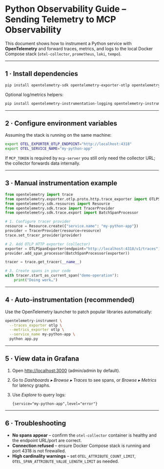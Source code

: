 # Python Observability Guide – Sending Telemetry to MCP Observability

This document shows how to instrument a Python service with **OpenTelemetry** and forward traces, metrics, and logs to the local Docker Compose stack (`otel-collector`, `prometheus`, `loki`, `tempo`).

---

## 1 · Install dependencies

```bash
pip install opentelemetry-sdk opentelemetry-exporter-otlp opentelemetry-instrumentation
```

Optional log/metrics helpers:

```bash
pip install opentelemetry-instrumentation-logging opentelemetry-instrumentation-requests
```

---

## 2 · Configure environment variables

Assuming the stack is running on the same machine:

```bash
export OTEL_EXPORTER_OTLP_ENDPOINT="http://localhost:4318"
export OTEL_SERVICE_NAME="my-python-app"
```

If `MCP_TOKEN` is required by `mcp-server` you still only need the collector URL; the collector forwards data internally.

---

## 3 · Manual instrumentation example

```python
from opentelemetry import trace
from opentelemetry.exporter.otlp.proto.http.trace_exporter import OTLPSpanExporter
from opentelemetry.sdk.resources import Resource
from opentelemetry.sdk.trace import TracerProvider
from opentelemetry.sdk.trace.export import BatchSpanProcessor

# 1. Configure tracer provider
resource = Resource.create({"service.name": "my-python-app"})
provider = TracerProvider(resource=resource)
trace.set_tracer_provider(provider)

# 2. Add OTLP HTTP exporter (collector)
exporter = OTLPSpanExporter(endpoint="http://localhost:4318/v1/traces")
provider.add_span_processor(BatchSpanProcessor(exporter))

tracer = trace.get_tracer(__name__)

# 3. Create spans in your code
with tracer.start_as_current_span("demo-operation"):
    print("Doing work…")
```

---

## 4 · Auto-instrumentation (recommended)

Use the OpenTelemetry launcher to patch popular libraries automatically:

```bash
opentelemetry-instrument \
  --traces_exporter otlp \
  --metrics_exporter otlp \
  --service_name my-python-app \
  python app.py
```

---

## 5 · View data in Grafana

1. Open <http://localhost:3000> (admin/admin by default).
2. Go to *Dashboards ▸ Browse ▸ Traces* to see spans, or *Browse ▸ Metrics* for latency graphs.
3. Use *Explore* to query logs:

   ```
   {service="my-python-app",level="error"}
   ```

---

## 6 · Troubleshooting

* **No spans appear** – confirm the `otel-collector` container is healthy and the endpoint URL/port are correct.
* **Connection refused** – ensure Docker Compose stack is running and port 4318 is not firewalled.
* **High cardinality warnings** – set `OTEL_ATTRIBUTE_COUNT_LIMIT`, `OTEL_SPAN_ATTRIBUTE_VALUE_LENGTH_LIMIT` as needed. 